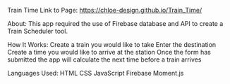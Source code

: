 Train Time
Link to Page:
https://chloe-design.github.io/Train_Time/

About:
This app required the use of  Firebase database and API to create a Train Scheduler tool.

How It Works:
Create a train you would like to take
Enter the destination 
Create a time you would like to arrive at the station
Once the form has submitted the app will calculate the next time before a train arrives

Languages Used:
HTML
CSS
JavaScript
Firebase 
Moment.js
